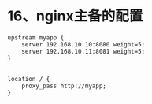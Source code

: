 # 16、nginx主备的配置





```
upstream myapp {
    server 192.168.10.10:8080 weight=5;
    server 192.168.10.11:8081 weight=5;
}


location / {
    proxy_pass http://myapp;
}


```

